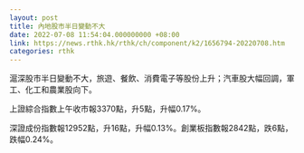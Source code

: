 ```yaml
---
layout: post
title: 內地股市半日變動不大
date: 2022-07-08 11:54:04.000000000 +08:00
link: https://news.rthk.hk/rthk/ch/component/k2/1656794-20220708.htm
categories: rthk
---
```


滬深股市半日變動不大，旅遊、餐飲、消費電子等股份上升；汽車股大幅回調，軍工、化工和農業股向下。

上證綜合指數上午收市報3370點，升5點，升幅0.17%。

深證成份指數報12952點，升16點，升幅0.13%。創業板指數報2842點，跌6點，跌幅0.24%。

